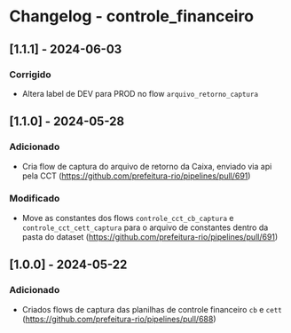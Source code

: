 # Changelog - controle_financeiro

## [1.1.1] - 2024-06-03

### Corrigido

- Altera label de DEV para PROD no flow `arquivo_retorno_captura`

## [1.1.0] - 2024-05-28

### Adicionado

- Cria flow de captura do arquivo de retorno da Caixa, enviado via api pela CCT (https://github.com/prefeitura-rio/pipelines/pull/691)

### Modificado

- Move as constantes dos flows `controle_cct_cb_captura` e `controle_cct_cett_captura` para o arquivo de constantes dentro da pasta do dataset (https://github.com/prefeitura-rio/pipelines/pull/691)

## [1.0.0] - 2024-05-22

### Adicionado

- Criados flows de captura das planilhas de controle financeiro `cb` e `cett` (https://github.com/prefeitura-rio/pipelines/pull/688)